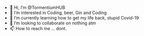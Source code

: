 - 👋 Hi, I’m @TormentiumHUB
- 👀 I’m interested in Coding, beer, Gin and Coding 
- 🌱 I’m currently learning how to get my life back, stupid Covid-19
- 💞️ I’m looking to collaborate on nothing atm
- 📫 How to reach me ... dont.

<!---
TormentiumHUB/TormentiumHUB is a ✨ special ✨ repository because its `README.md` (this file) appears on your GitHub profile.
You can click the Preview link to take a look at your changes.
--->
